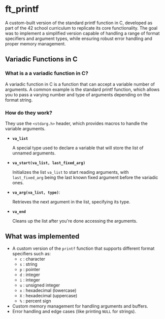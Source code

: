# ft_printf

A custom-built version of the standard printf function in C, developed as part of the 42 school curriculum to replicate its core functionality. The goal was to implement a simplified version capable of handling a range of format specifiers and argument types, while ensuring robust error handling and proper memory management.

## Variadic Functions in C

### What is a a variadic function in C?
A variadic function in C is a function that can accept a variable number of arguments. A common example is the standard printf function, which allows you to pass a varying number and type of arguments depending on the format string.

### How do they work?
They use the `<stdarg.h>` header, which provides macros to handle the variable arguments.

- **`va_list`**

   A special type used to declare a variable that will store the list of unnamed arguments.
- **`va_start(va_list, last_fixed_arg)`**

   Initializes the  list `va_list` to start reading arguments, with `last_fixed_arg` being the last known fixed argument before the variadic ones.
- **`va_arg(va_list, type)`**:

   Retrieves the next argument in the list, specifying its type.
- **`va_end`**

   Cleans up the list after you're done accessing the arguments.

## What was implemented
- A custom version of the `printf` function that supports different format specifiers such as:
  - `c` : character
  - `s` : string
  - `p` : pointer
  - `d` : integer
  - `i` : integer
  - `u` : unsigned integer
  - `x` : hexadecimal (lowercase)
  - `X` : hexadecimal (uppercase)
  - `%` : percent sign
- Custom memory management for handling arguments and buffers.
- Error handling and edge cases (like printing `NULL` for strings).
